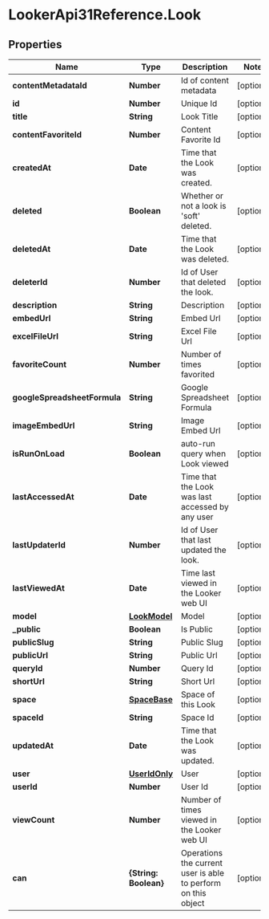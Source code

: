 # LookerApi31Reference.Look

## Properties
Name | Type | Description | Notes
------------ | ------------- | ------------- | -------------
**contentMetadataId** | **Number** | Id of content metadata | [optional] 
**id** | **Number** | Unique Id | [optional] 
**title** | **String** | Look Title | [optional] 
**contentFavoriteId** | **Number** | Content Favorite Id | [optional] 
**createdAt** | **Date** | Time that the Look was created. | [optional] 
**deleted** | **Boolean** | Whether or not a look is &#39;soft&#39; deleted. | [optional] 
**deletedAt** | **Date** | Time that the Look was deleted. | [optional] 
**deleterId** | **Number** | Id of User that deleted the look. | [optional] 
**description** | **String** | Description | [optional] 
**embedUrl** | **String** | Embed Url | [optional] 
**excelFileUrl** | **String** | Excel File Url | [optional] 
**favoriteCount** | **Number** | Number of times favorited | [optional] 
**googleSpreadsheetFormula** | **String** | Google Spreadsheet Formula | [optional] 
**imageEmbedUrl** | **String** | Image Embed Url | [optional] 
**isRunOnLoad** | **Boolean** | auto-run query when Look viewed | [optional] 
**lastAccessedAt** | **Date** | Time that the Look was last accessed by any user | [optional] 
**lastUpdaterId** | **Number** | Id of User that last updated the look. | [optional] 
**lastViewedAt** | **Date** | Time last viewed in the Looker web UI | [optional] 
**model** | [**LookModel**](LookModel.md) | Model | [optional] 
**_public** | **Boolean** | Is Public | [optional] 
**publicSlug** | **String** | Public Slug | [optional] 
**publicUrl** | **String** | Public Url | [optional] 
**queryId** | **Number** | Query Id | [optional] 
**shortUrl** | **String** | Short Url | [optional] 
**space** | [**SpaceBase**](SpaceBase.md) | Space of this Look | [optional] 
**spaceId** | **String** | Space Id | [optional] 
**updatedAt** | **Date** | Time that the Look was updated. | [optional] 
**user** | [**UserIdOnly**](UserIdOnly.md) | User | [optional] 
**userId** | **Number** | User Id | [optional] 
**viewCount** | **Number** | Number of times viewed in the Looker web UI | [optional] 
**can** | **{String: Boolean}** | Operations the current user is able to perform on this object | [optional] 


